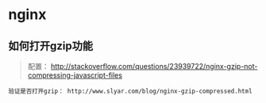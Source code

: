 # nginx

## 如何打开gzip功能

> 配置： http://stackoverflow.com/questions/23939722/nginx-gzip-not-compressing-javascript-files

```
验证是否打开gzip： http://www.slyar.com/blog/nginx-gzip-compressed.html
```